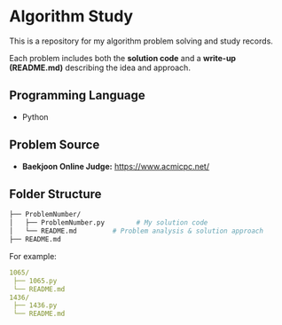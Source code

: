 # Algorithm Study
This is a repository for my algorithm problem solving and study records.

Each problem includes both the **solution code** and a **write-up (README.md)** describing the idea and approach.

## Programming Language 
* Python

## Problem Source
* **Baekjoon Online Judge:** https://www.acmicpc.net/

## Folder Structure
```bash
├── ProblemNumber/
│   ├── ProblemNumber.py        # My solution code
│   └── README.md         # Problem analysis & solution approach
├── README.md
```
For example:
```yaml
1065/
 ├── 1065.py
 └── README.md
1436/
 ├── 1436.py
 └── README.md
```

